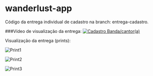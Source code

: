 # wanderlust-app
Código da entrega individual de cadastro na branch: entrega-cadastro.

###Vídeo de visualização da entrega:
[![Cadastro Banda/cantor(a)](http://img.youtube.com/vi/AyYi6Aiqp-g/0.jpg)](http://www.youtube.com/watch?v=AyYi6Aiqp-g "vídeo de entrega individual")

Visualização da entrega (prints):

![Print1](https://github.com/maangelos/wanderlust-app/blob/master/entrega-individual.jpeg)

![Print2](https://github.com/maangelos/wanderlust-app/blob/master/entrega-indivual%202.jpeg)

![Print3](https://github.com/maangelos/wanderlust-app/blob/master/entrega-indivual%203.jpeg)


